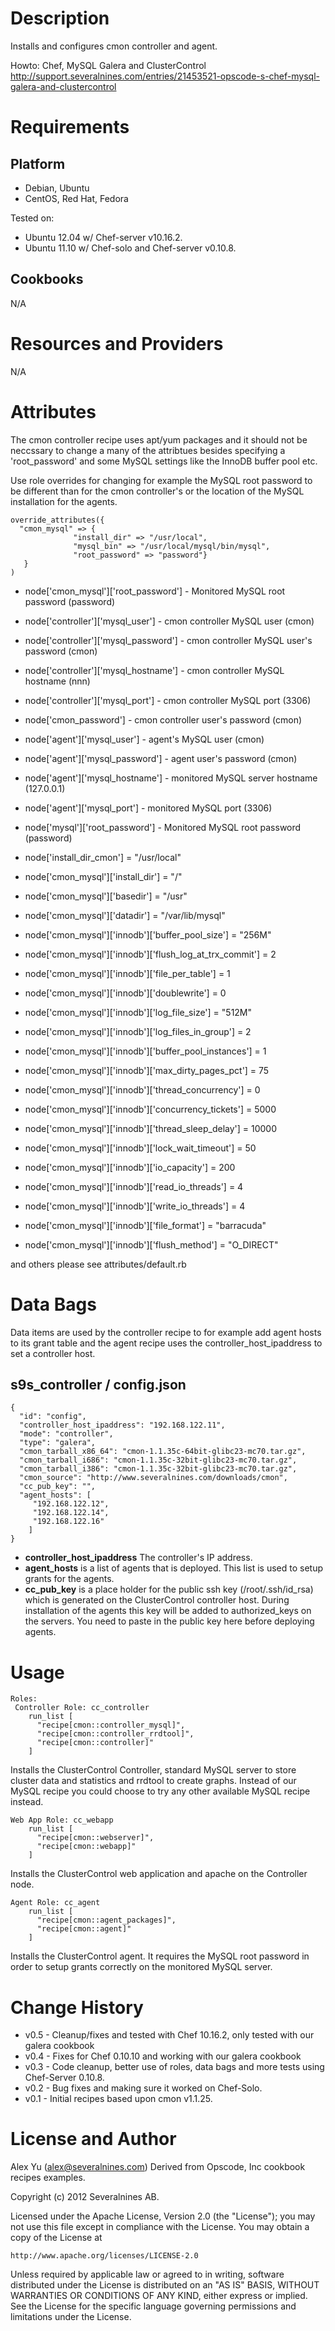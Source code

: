 Description
===========

Installs and configures cmon controller and agent.

Howto: Chef, MySQL Galera and ClusterControl
http://support.severalnines.com/entries/21453521-opscode-s-chef-mysql-galera-and-clustercontrol

Requirements
============

Platform
--------

* Debian, Ubuntu
* CentOS, Red Hat, Fedora

Tested on:

* Ubuntu 12.04 w/ Chef-server v10.16.2.
* Ubuntu 11.10 w/ Chef-solo and Chef-server v0.10.8.

Cookbooks
---------
N/A

Resources and Providers
=======================
N/A

Attributes
==========
The cmon controller recipe uses apt/yum packages and it should not be neccssary to change a many of the attribtues besides specifying a 'root_password' and some MySQL settings like the InnoDB buffer pool etc.

Use role overrides for changing for example the MySQL root password to be different than for the cmon controller's or the location of the MySQL installation for the agents.

    override_attributes({
      "cmon_mysql" => {
                  "install_dir" => "/usr/local",
                  "mysql_bin" => "/usr/local/mysql/bin/mysql",
                  "root_password" => "password"}
       }
    )

* node['cmon_mysql']['root_password']  - Monitored MySQL root password (password)

* node['controller']['mysql_user']     - cmon controller MySQL user (cmon)
* node['controller']['mysql_password'] - cmon controller MySQL user's password (cmon)
* node['controller']['mysql_hostname'] - cmon controller MySQL hostname (nnn)
* node['controller']['mysql_port']     - cmon controller MySQL port (3306)
* node['cmon_password']                - cmon controller user's password (cmon)

* node['agent']['mysql_user']     - agent's MySQL user (cmon)
* node['agent']['mysql_password'] - agent user's password (cmon)
* node['agent']['mysql_hostname'] - monitored MySQL server hostname (127.0.0.1)
* node['agent']['mysql_port']     - monitored MySQL port (3306)
* node['mysql']['root_password'] - Monitored MySQL root password (password)

* node['install_dir_cmon']                                = "/usr/local"
* node['cmon_mysql']['install_dir']                       = "/"
* node['cmon_mysql']['basedir']                           = "/usr"
* node['cmon_mysql']['datadir']                           = "/var/lib/mysql"

* node['cmon_mysql']['innodb']['buffer_pool_size']        = "256M"
* node['cmon_mysql']['innodb']['flush_log_at_trx_commit'] = 2
* node['cmon_mysql']['innodb']['file_per_table']          = 1
* node['cmon_mysql']['innodb']['doublewrite']             = 0
* node['cmon_mysql']['innodb']['log_file_size']           = "512M"
* node['cmon_mysql']['innodb']['log_files_in_group']      = 2
* node['cmon_mysql']['innodb']['buffer_pool_instances']   = 1
* node['cmon_mysql']['innodb']['max_dirty_pages_pct']     = 75
* node['cmon_mysql']['innodb']['thread_concurrency']      = 0
* node['cmon_mysql']['innodb']['concurrency_tickets']     = 5000
* node['cmon_mysql']['innodb']['thread_sleep_delay']      = 10000
* node['cmon_mysql']['innodb']['lock_wait_timeout']       = 50
* node['cmon_mysql']['innodb']['io_capacity']             = 200
* node['cmon_mysql']['innodb']['read_io_threads']         = 4
* node['cmon_mysql']['innodb']['write_io_threads']        = 4

* node['cmon_mysql']['innodb']['file_format']             = "barracuda"
* node['cmon_mysql']['innodb']['flush_method']            = "O_DIRECT"

and others please see attributes/default.rb

Data Bags
=========

Data items are used by the controller recipe to for example add agent hosts
to its grant table and the agent recipe uses the controller_host_ipaddress to
set a controller host.

s9s_controller / config.json
----------------------------
    {
      "id": "config",
      "controller_host_ipaddress": "192.168.122.11",
      "mode": "controller",
      "type": "galera",
      "cmon_tarball_x86_64": "cmon-1.1.35c-64bit-glibc23-mc70.tar.gz",
      "cmon_tarball_i686": "cmon-1.1.35c-32bit-glibc23-mc70.tar.gz",
      "cmon_tarball_i386": "cmon-1.1.35c-32bit-glibc23-mc70.tar.gz",
      "cmon_source": "http://www.severalnines.com/downloads/cmon",
      "cc_pub_key": "",
      "agent_hosts": [
         "192.168.122.12",
         "192.168.122.14",
         "192.168.122.16"
        ]
    }

* **controller_host_ipaddress** The controller's IP address.
* **agent_hosts** is a list of agents that is deployed. This list is used to setup grants for the agents.
* **cc_pub_key** is a place holder for the public ssh key (/root/.ssh/id_rsa) which is generated on the ClusterControl controller host. During installation of the agents this key will be added to authorized_keys on the servers. 
You need to paste in the public key here before deploying agents.

Usage
=====

    Roles:
     Controller Role: cc_controller
        run_list [
          "recipe[cmon::controller_mysql]",
          "recipe[cmon::controller_rrdtool]",
          "recipe[cmon::controller]"
        ]

Installs the ClusterControl Controller, standard MySQL server to store cluster data and statistics and rrdtool to create graphs.
Instead of our MySQL recipe you could choose to try any other available MySQL recipe instead.

    Web App Role: cc_webapp
        run_list [
          "recipe[cmon::webserver]", 
          "recipe[cmon::webapp]"
        ]

Installs the ClusterControl web application and apache on the Controller node.

    Agent Role: cc_agent
        run_list [
          "recipe[cmon::agent_packages]",
          "recipe[cmon::agent]"
        ]

Installs the ClusterControl agent. It requires the MySQL root password in order to setup grants correctly on the monitored MySQL server.


Change History
===============

* v0.5 - Cleanup/fixes and tested with Chef 10.16.2, only tested with our galera cookbook
* v0.4 - Fixes for Chef 0.10.10 and working with our galera cookbook
* v0.3 - Code cleanup, better use of roles, data bags and more tests using Chef-Server 0.10.8.
* v0.2 - Bug fixes and making sure it worked on Chef-Solo.
* v0.1 - Initial recipes based upon cmon v1.1.25.

License and Author
==================

Alex Yu (<alex@severalnines.com>)
Derived from Opscode, Inc cookbook recipes examples.

Copyright (c) 2012 Severalnines AB.

Licensed under the Apache License, Version 2.0 (the "License");
you may not use this file except in compliance with the License.
You may obtain a copy of the License at

    http://www.apache.org/licenses/LICENSE-2.0

Unless required by applicable law or agreed to in writing, software
distributed under the License is distributed on an "AS IS" BASIS,
WITHOUT WARRANTIES OR CONDITIONS OF ANY KIND, either express or implied.
See the License for the specific language governing permissions and
limitations under the License.
